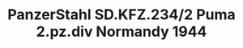 ---
layout: product
title: "PanzerStahl SD.KFZ.234/2 Puma 2.pz.div Normandy 1944"
price: "2000" 
desc: "DieCast"
img_path: "/assets/img/PZS88013.webp"
brand: "PanzetStahl"
available: true
special_offer: false
new: true
soon: false
cat: "0N/A"
subcat: "0N/A"
subsubcat: "0N/A"
sifra: "PZS88013"
popular: false
---